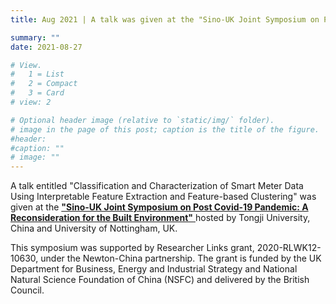 ```yaml
---
title: Aug 2021 | A talk was given at the "Sino-UK Joint Symposium on Post Covid-19 Pandemic: A Reconsideration for the Built Environment".

summary: ""
date: 2021-08-27

# View.
#   1 = List
#   2 = Compact
#   3 = Card
# view: 2

# Optional header image (relative to `static/img/` folder).
# image in the page of this post; caption is the title of the figure.
#header:
#caption: ""   
# image: ""   
---
```


A talk entitled "Classification and Characterization of Smart Meter Data Using Interpretable Feature Extraction and Feature-based Clustering" was given at the  [**"Sino-UK Joint Symposium on Post Covid-19 Pandemic: A Reconsideration for the Built Environment"** ](https://www.sujs2021.co.uk/) hosted by Tongji University, China and University of Nottingham, UK. 

This symposium was supported by Researcher Links grant, 2020-RLWK12-10630, under the Newton-China partnership. The grant is funded by the UK Department for Business, Energy and Industrial Strategy and National Natural Science Foundation of China (NSFC) and delivered by the British Council.

